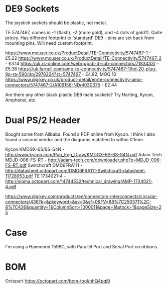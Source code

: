 # DE9 Sockets

The joystick sockets should be plastic, not metal.

TE 5747467, comes in -1 (flash), -2 (more gold), and -4 (lots of gold?). Quite pricey. Has different footprint to 'standard' DE9 - pins are set back from mounting pins. Will need 
custom footprint.

https://www.mouser.co.uk/ProductDetail/TE-Connectivity/5747467-1 - £5.22
https://www.mouser.co.uk/ProductDetail/TE-Connectivity/5747467-2 - £3.14
https://uk.rs-online.com/web/p/pcb-d-sub-connectors/7183433/ - £5.38
https://uk.farnell.com/amp-te-connectivity/5747467-1/hd-20-plug-9p-ra-590/dp/2976224?st=5747467 - £4.82, MOQ 10
https://www.digikey.co.uk/product-detail/en/te-connectivity-amp-connectors/5747467-2/A109156-ND/4030375 - £2.44

Are there any other black plastic DE9 male sockets? Try Harting, Kycon, Amphenol, etc.

# Dual PS/2 Header

Bought some from Alibaba. Found a PDF online from Kycon. I think I also found a second vendor and the diagrams matched to within 0.1mm.

Kycon KMDGX-6S/6S-S4N - http://www.kycon.com/Pub_Eng_Draw/KMDGX-6S-6S-S4N.pdf
Adam Tech MDJD-006-FS-RT - http://adam-tech.com/downloader.php?p=MDJD-006-FS-RT.pdf
Switchcraft DMD6FRA111 - http://datasheet.octopart.com/DMD6FRA111-Switchcraft-datasheet-11728953.pdf
TE 1734021-4 - http://sigma.octopart.com/14744532/technical_drawing/AMP-1734021-4.pdf

https://www.digikey.com/products/en/connectors-interconnects/circular-connectors/436?k=&pkeyword=&sv=0&sf=0&FV=88%7C250371%2C-8%7C436&quantity=1&ColumnSort=1000011&page=1&stock=1&pageSize=25

# Case

I'm using a Hammond 1598C, with Parallel Port and Serial Port on ribbons.

# BOM

Octopart https://octopart.com/bom-tool/nhQ4pql9
